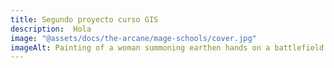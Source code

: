 ```yaml
---
title: Segundo proyecto curso GIS
description:  Hola
image: "@assets/docs/the-arcane/mage-schools/cover.jpg"
imageAlt: Painting of a woman summoning earthen hands on a battlefield
---
```


